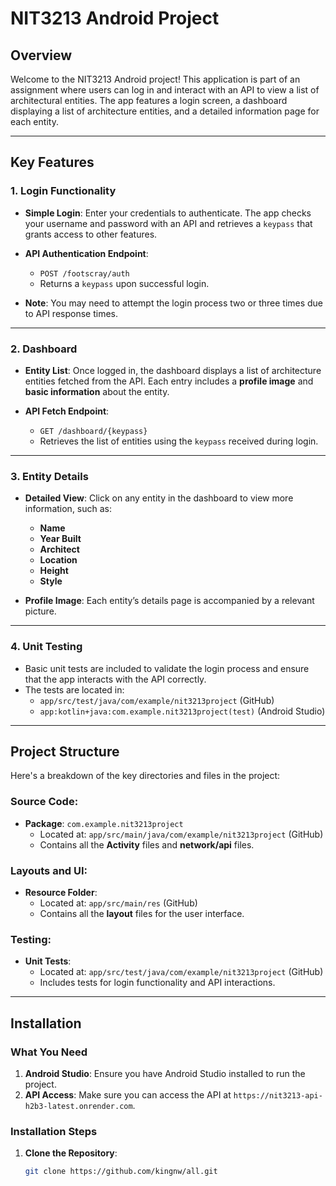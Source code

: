 # NIT3213 Android Project

## Overview

Welcome to the NIT3213 Android project! This application is part of an assignment where users can log in and interact with an API to view a list of architectural entities. The app features a login screen, a dashboard displaying a list of architecture entities, and a detailed information page for each entity.

---

## Key Features

### 1. **Login Functionality**
- **Simple Login**: Enter your credentials to authenticate. The app checks your username and password with an API and retrieves a `keypass` that grants access to other features.
  
- **API Authentication Endpoint**: 
  - `POST /footscray/auth` 
  - Returns a `keypass` upon successful login.

- **Note**: You may need to attempt the login process two or three times due to API response times.

---

### 2. **Dashboard**
- **Entity List**: Once logged in, the dashboard displays a list of architecture entities fetched from the API. Each entry includes a **profile image** and **basic information** about the entity.
  
- **API Fetch Endpoint**: 
  - `GET /dashboard/{keypass}`
  - Retrieves the list of entities using the `keypass` received during login.

---

### 3. **Entity Details**
- **Detailed View**: Click on any entity in the dashboard to view more information, such as:
  - **Name**
  - **Year Built**
  - **Architect**
  - **Location**
  - **Height**
  - **Style**
  
- **Profile Image**: Each entity’s details page is accompanied by a relevant picture.

---

### 4. **Unit Testing**
- Basic unit tests are included to validate the login process and ensure that the app interacts with the API correctly.
- The tests are located in:
  - `app/src/test/java/com/example/nit3213project` (GitHub)
  - `app:kotlin+java:com.example.nit3213project(test)` (Android Studio)

---

## Project Structure

Here's a breakdown of the key directories and files in the project:

### **Source Code:**
- **Package**: `com.example.nit3213project`
  - Located at: `app/src/main/java/com/example/nit3213project` (GitHub)
  - Contains all the **Activity** files and **network/api** files.

### **Layouts and UI:**
- **Resource Folder**: 
  - Located at: `app/src/main/res` (GitHub)
  - Contains all the **layout** files for the user interface.

### **Testing:**
- **Unit Tests**:
  - Located at: `app/src/test/java/com/example/nit3213project` (GitHub)
  - Includes tests for login functionality and API interactions.

---

## Installation

### What You Need
1. **Android Studio**: Ensure you have Android Studio installed to run the project.
2. **API Access**: Make sure you can access the API at `https://nit3213-api-h2b3-latest.onrender.com`.

### Installation Steps
1. **Clone the Repository**:
   ```bash
   git clone https://github.com/kingnw/all.git
